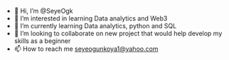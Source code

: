 - 👋 Hi, I’m @SeyeOgk
- 👀 I’m interested in learning Data analytics and Web3
- 🌱 I’m currently learning Data analytics, python and SQL
- 💞️ I’m looking to collaborate on new project that would help develop my skills as a beginner 
- 📫 How to reach me seyeogunkoya1@yahoo.com

<!---
SeyeOgk/SeyeOgk is a ✨ special ✨ repository because its `README.md` (this file) appears on your GitHub profile.
You can click the Preview link to take a look at your changes.
--->
